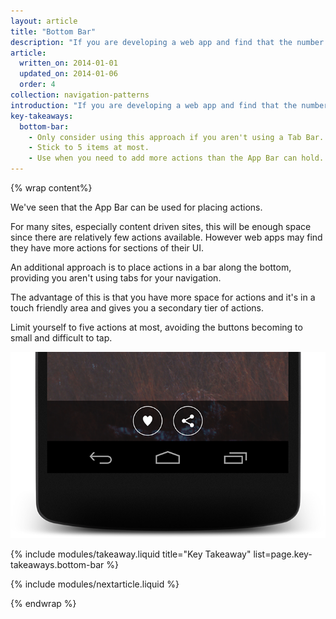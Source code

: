 ```yaml
---
layout: article
title: "Bottom Bar"
description: "If you are developing a web app and find that the number of actions a user can perform is more than the App Bar can handle, the best option is to overflow into a Bottom Bar."
article:
  written_on: 2014-01-01
  updated_on: 2014-01-06
  order: 4
collection: navigation-patterns
introduction: "If you are developing a web app and find that the number of actions a user can perform is more than the App Bar can handle, the best option is to overflow into a Bottom Bar."
key-takeaways:
  bottom-bar:
    - Only consider using this approach if you aren't using a Tab Bar.
    - Stick to 5 items at most.
    - Use when you need to add more actions than the App Bar can hold.
---
```


{% wrap content%}

We've seen that the App Bar can be used for placing actions.

For many sites, especially content driven sites, this will be enough space since there are relatively few actions available. However web apps may find they have more actions for sections of their UI.

An additional approach is to place actions in a bar along the bottom, providing you aren't using tabs for your navigation.

The advantage of this is that you have more space for actions and it's in a touch friendly area and gives you a secondary tier of actions. 

Limit yourself to five actions at most, avoiding the buttons becoming to small and difficult to tap.

<a href="/web/essentials/resources/samples/the-essentials/multi-device-layouts/navigation-patterns/navdrawer-sample2.html"><img class="g--half g--last" src="images/bottom-bar-alt-1.png"></a>

<div style="clear: both;"></div>

{% include modules/takeaway.liquid title="Key Takeaway" list=page.key-takeaways.bottom-bar %}

{% include modules/nextarticle.liquid %}

{% endwrap %}
